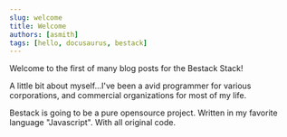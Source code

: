 ```yaml
---
slug: welcome
title: Welcome
authors: [asmith]
tags: [hello, docusaurus, bestack]
---
```


Welcome to the first of many blog posts for the Bestack Stack!

<!-- truncate -->

A little bit about myself...I've been a avid programmer for various corporations, and commercial organizations for most of my life.

Bestack is going to be a pure opensource project. Written in my favorite language "Javascript". With all original code.
